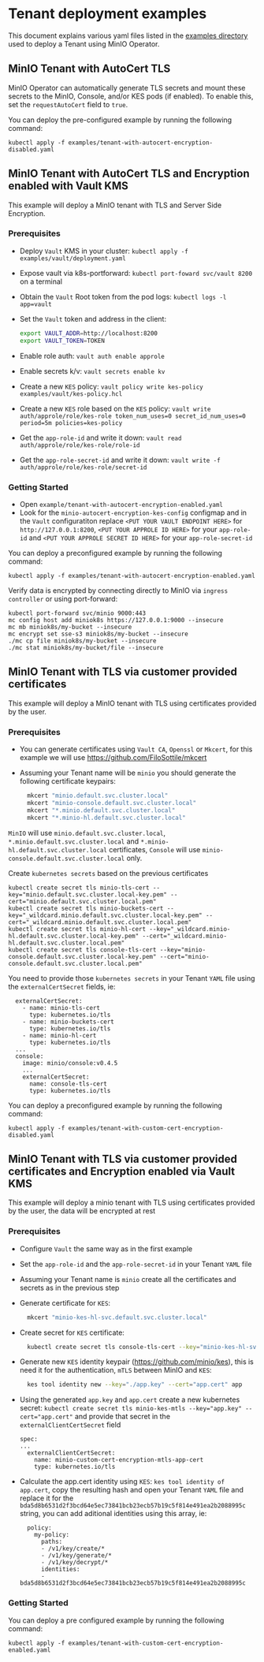 # Tenant deployment examples

This document explains various yaml files listed in the [examples directory](https://github.com/minio/operator/tree/master/examples) used to deploy a Tenant using MinIO Operator.

## MinIO Tenant with AutoCert TLS

MinIO Operator can automatically generate TLS secrets and mount these secrets to the MinIO, Console, and/or KES pods (if enabled). To enable this, set the `requestAutoCert` field to `true`.

You can deploy the pre-configured example by running the following command:

```$xslt
kubectl apply -f examples/tenant-with-autocert-encryption-disabled.yaml
```

## MinIO Tenant with AutoCert TLS and Encryption enabled with Vault KMS

This example will deploy a MinIO tenant with TLS and Server Side Encryption.

### Prerequisites

- Deploy `Vault` KMS in your cluster: `kubectl apply -f examples/vault/deployment.yaml`
- Expose vault via k8s-portforward: `kubectl port-foward svc/vault 8200` on a terminal
- Obtain the `Vault` Root token from the pod logs: `kubectl logs -l app=vault`
- Set the `Vault` token and address in the client:

  ```sh
  export VAULT_ADDR=http://localhost:8200
  export VAULT_TOKEN=TOKEN
  ```

- Enable role auth: `vault auth enable approle`
- Enable secrets k/v: `vault secrets enable kv`
- Create a new `KES` policy: `vault policy write kes-policy examples/vault/kes-policy.hcl`
- Create a new `KES` role based on the `KES` policy: `vault write auth/approle/role/kes-role token_num_uses=0 secret_id_num_uses=0 period=5m policies=kes-policy`
- Get the `app-role-id` and write it down: `vault read auth/approle/role/kes-role/role-id`
- Get the `app-role-secret-id` and write it down: `vault write -f auth/approle/role/kes-role/secret-id`

### Getting Started

- Open `example/tenant-with-autocert-encryption-enabled.yaml`
- Look for the `minio-autocert-encryption-kes-config` configmap and in the `Vault` configuratiton replace `<PUT YOUR VAULT ENDPOINT HERE>`
 for `http://127.0.0.1:8200`, `<PUT YOUR APPROLE ID HERE>` for your `app-role-id` and `<PUT YOUR APPROLE SECRET ID HERE>` for your `app-role-secret-id` 

You can deploy a preconfigured example by running the following command:

```$xslt
kubectl apply -f examples/tenant-with-autocert-encryption-enabled.yaml
```

Verify data is encrypted by connecting directly to MinIO via `ingress controller` or using port-forward:

```$xslt
kubectl port-forward svc/minio 9000:443
mc config host add miniok8s https://127.0.0.1:9000 --insecure
mc mb miniok8s/my-bucket --insecure
mc encrypt set sse-s3 miniok8s/my-bucket --insecure
./mc cp file miniok8s/my-bucket --insecure
./mc stat miniok8s/my-bucket/file --insecure
```

## MinIO Tenant with TLS via customer provided certificates

This example will deploy a MinIO tenant with TLS using certificates provided by the user.

### Prerequisites

- You can generate certificates using `Vault CA`, `Openssl` or `Mkcert`, for this example we will use https://github.com/FiloSottile/mkcert
- Assuming your Tenant name will be `minio` you should generate the following certificate keypairs:

  ```sh
    mkcert "minio.default.svc.cluster.local"
    mkcert "minio-console.default.svc.cluster.local"
    mkcert "*.minio.default.svc.cluster.local"
    mkcert "*.minio-hl.default.svc.cluster.local"
  ```
  
`MinIO` will use `minio.default.svc.cluster.local`, `*.minio.default.svc.cluster.local` and `*.minio-hl.default.svc.cluster.local` certificates,
`Console` will use `minio-console.default.svc.cluster.local` only.

Create `kubernetes secrets`  based on the previous certificates

```$xslt
kubectl create secret tls minio-tls-cert --key="minio.default.svc.cluster.local-key.pem" --cert="minio.default.svc.cluster.local.pem"
kubectl create secret tls minio-buckets-cert --key="_wildcard.minio.default.svc.cluster.local-key.pem" --cert="_wildcard.minio.default.svc.cluster.local.pem"
kubectl create secret tls minio-hl-cert --key="_wildcard.minio-hl.default.svc.cluster.local-key.pem" --cert="_wildcard.minio-hl.default.svc.cluster.local.pem"
kubectl create secret tls console-tls-cert --key="minio-console.default.svc.cluster.local-key.pem" --cert="minio-console.default.svc.cluster.local.pem"
```

You need to provide those `kubernetes secrets` in your Tenant `YAML` file using the `externalCertSecret` fields, ie:

```$xslt
  externalCertSecret:
    - name: minio-tls-cert
      type: kubernetes.io/tls
    - name: minio-buckets-cert
      type: kubernetes.io/tls
    - name: minio-hl-cert
      type: kubernetes.io/tls
  ...
  console:
    image: minio/console:v0.4.5
    ...
    externalCertSecret:
      name: console-tls-cert
      type: kubernetes.io/tls
```

You can deploy a preconfigured example by running the following command:

```$xslt
kubectl apply -f examples/tenant-with-custom-cert-encryption-disabled.yaml
```

## MinIO Tenant with TLS via customer provided certificates and Encryption enabled via Vault KMS

This example will deploy a minio tenant with TLS using certificates provided by the user, the data will be encrypted at rest

### Prerequisites

- Configure `Vault` the same way as in the first example
- Set the `app-role-id` and the `app-role-secret-id` in your Tenant `YAML` file
- Assuming your Tenant name is `minio` create all the certificates and secrets as in the previous step
- Generate certificate for `KES`:

  ```sh
    mkcert "minio-kes-hl-svc.default.svc.cluster.local"
  ```

- Create secret for `KES` certificate:

  ```sh
    kubectl create secret tls console-tls-cert --key="minio-kes-hl-svc.default.svc.cluster.local-key.pem" --cert="minio-kes-hl-svc.default.svc.cluster.local.pem"
  ```

- Generate new `KES` identity keypair (https://github.com/minio/kes), this is need it for the authentication, `mTLS` between MinIO and `KES`:

  ```sh
    kes tool identity new --key="./app.key" --cert="app.cert" app
  ```

- Using the generated `app.key` and `app.cert` create a new kubernetes secret: `kubectl create secret tls minio-kes-mtls --key="app.key" --cert="app.cert"`
  and provide that secret in the `externalClientCertSecret` field

  ```$xslt
  spec:
  ...
    externalClientCertSecret:
      name: minio-custom-cert-encryption-mtls-app-cert
      type: kubernetes.io/tls
  ```

- Calculate the app.cert identity using `KES`: `kes tool identity of app.cert`, copy the resulting hash and open your
  Tenant `YAML` file and replace it for the `bda5d8b6531d2f3bcd64e5ec73841bcb23ecb57b19c5f814e491ea2b2088995c` string, you can
  add aditional identities using this array, ie:

  ```$xslt
    policy:
      my-policy:
        paths:
        - /v1/key/create/*
        - /v1/key/generate/*
        - /v1/key/decrypt/*
        identities:
        - bda5d8b6531d2f3bcd64e5ec73841bcb23ecb57b19c5f814e491ea2b2088995c
  ```
  
### Getting Started

You can deploy a pre configured example by running the following command:

```$xslt
kubectl apply -f examples/tenant-with-custom-cert-encryption-enabled.yaml
```
